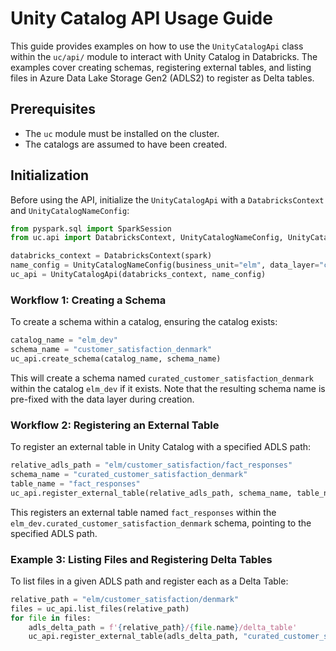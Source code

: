 # Unity Catalog API Usage Guide

This guide provides examples on how to use the `UnityCatalogApi` class within the `uc/api/` module to interact with Unity Catalog in Databricks. The examples cover creating schemas, registering external tables, and listing files in Azure Data Lake Storage Gen2 (ADLS2) to register as Delta tables.

## Prerequisites

- The `uc` module must be installed on the cluster.
- The catalogs are assumed to have been created.

## Initialization

Before using the API, initialize the `UnityCatalogApi` with a `DatabricksContext` and `UnityCatalogNameConfig`:

```python
from pyspark.sql import SparkSession
from uc.api import DatabricksContext, UnityCatalogNameConfig, UnityCatalogApi

databricks_context = DatabricksContext(spark)
name_config = UnityCatalogNameConfig(business_unit="elm", data_layer="curated", environment="dev")
uc_api = UnityCatalogApi(databricks_context, name_config)
```


### Workflow 1: Creating a Schema

To create a schema within a catalog, ensuring the catalog exists:
```python
catalog_name = "elm_dev"
schema_name = "customer_satisfaction_denmark"
uc_api.create_schema(catalog_name, schema_name)
```

This will create a schema named `curated_customer_satisfaction_denmark` within the catalog `elm_dev` if it exists. Note that the resulting schema name is pre-fixed with the data layer during creation.

### Workflow 2: Registering an External Table

To register an external table in Unity Catalog with a specified ADLS path:
```python
relative_adls_path = "elm/customer_satisfaction/fact_responses"
schema_name = "curated_customer_satisfaction_denmark"
table_name = "fact_responses"
uc_api.register_external_table(relative_adls_path, schema_name, table_name)
```

This registers an external table named `fact_responses` within the `elm_dev.curated_customer_satisfaction_denmark` schema, pointing to the specified ADLS path.

### Example 3: Listing Files and Registering Delta Tables

To list files in a given ADLS path and register each as a Delta Table:
```python
relative_path = "elm/customer_satisfaction/denmark"
files = uc_api.list_files(relative_path)
for file in files:
    adls_delta_path = f'{relative_path}/{file.name}/delta_table'
    uc_api.register_external_table(adls_delta_path, "curated_customer_satisfaction_denmark", file.name)
```